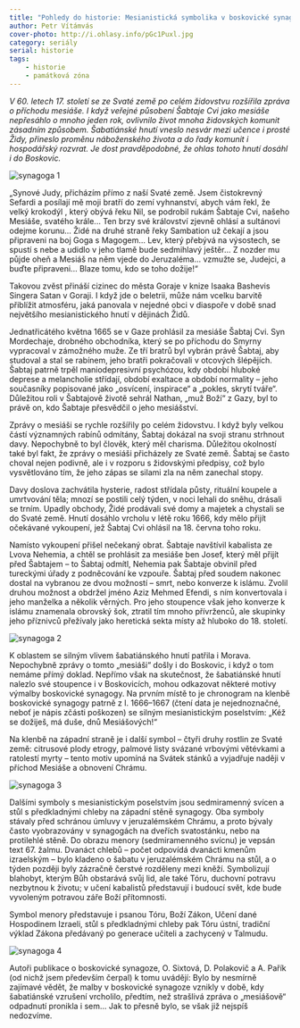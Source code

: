 ```yaml
---
title: "Pohledy do historie: Mesianistická symbolika v boskovické synagoze"
author: Petr Vítámvás
cover-photo: http://i.ohlasy.info/pGc1Puxl.jpg
category: seriály
serial: historie
tags:
    - historie
    - památková zóna
---
```


*V 60. letech 17. století se ze Svaté země po celém židovstvu rozšířila zpráva o příchodu mesiáše.  I když veřejné působení Šabtaje Cvi jako mesiáše nepřesáhlo o mnoho jeden rok, ovlivnilo život mnoha židovských komunit zásadním způsobem. Šabatiánské hnutí vneslo nesvár mezi učence i prosté Židy, přineslo proměnu náboženského života a do řady komunit i hospodářský rozvrat. Je dost pravděpodobné, že ohlas tohoto hnutí dosáhl i do Boskovic.*

<img src="http://i.ohlasy.info/pGc1Pux.jpg" alt="synagoga 1" class="img-responsive img-popup" data-author="Petr Vítámvás">

„Synové Judy, přicházím přímo z naší Svaté země. Jsem čistokrevný Sefardi a posílají mě moji bratří do zemí vyhnanství, abych vám řekl, že velký krokodýl , který obývá řeku Nil, se podrobil rukám Šabtaje Cvi, našeho Mesiáše, svatého krále... Ten brzy své království zjevně ohlásí a sultánovi odejme korunu... Židé na druhé straně řeky Sambation už čekají a jsou připraveni na boj Goga s Magogem... Lev, který přebývá na výsostech, se spustí s nebe a udidlo v jeho tlamě bude sedmihlavý ještěr... Z nozder mu půjde oheň a Mesiáš na něm vjede do Jeruzaléma... vzmužte se, Judejci, a buďte připraveni... Blaze tomu, kdo se toho dožije!“

Takovou zvěst přináší cizinec do města Goraje v knize Isaaka Bashevis Singera Satan v Goraji. I když jde o beletrii, může nám vcelku barvitě přiblížit atmosféru, jaká panovala v nejedné obci v diaspoře v době snad největšího mesianistického hnutí v dějinách Židů.

Jednatřicátého května 1665 se v Gaze prohlásil za mesiáše Šabtaj Cvi. Syn Mordechaje, drobného obchodníka, který se po příchodu do Smyrny vypracoval v zámožného muže. Ze tří bratrů byl vybrán právě Šabtaj, aby studoval a stal se rabínem, jeho bratři pokračovali v otcových šlépějích. Šabtaj patrně trpěl maniodepresivní psychózou, kdy období hluboké deprese a melancholie střídají, období exaltace a období normality – jeho současníky popisované jako „osvícení, inspirace“ a „pokles, skrytí tváře“. Důležitou roli v Šabtajově životě sehrál Nathan, „muž Boží“ z Gazy, byl to právě on, kdo Šabtaje přesvědčil o jeho mesiášství. 

Zprávy o mesiáši se rychle rozšířily po celém židovstvu. I když byly velkou částí významných rabínů odmítány, Šabtaj dokázal na svoji stranu strhnout davy. Nepochybně to byl člověk, který měl charisma. Důležitou okolností také byl fakt, že zprávy o mesiáši přicházely ze Svaté země. Šabtaj se často choval nejen podivně, ale i v rozporu s židovskými předpisy, což bylo vysvětlováno tím, že jeho zápas se silami zla na něm zanechal stopy.

Davy doslova zachvátila hysterie, radost střídala půsty, rituální koupele a umrtvování těla; mnozí se postili celý týden, v noci lehali do sněhu, drásali se trním. Upadly obchody, Židé prodávali své domy a majetek a chystali se do Svaté země. Hnutí dosáhlo vrcholu v létě roku 1666, kdy mělo přijít očekávané vykoupení, jež Šabtaj Cvi ohlásil na 18. června toho roku. 

Namísto vykoupení přišel nečekaný obrat. Šabtaje navštívil kabalista ze Lvova Nehemia, a chtěl se prohlásit za mesiáše ben Josef, který měl přijít před Šabtajem – to Šabtaj odmítl, Nehemia pak Šabtaje obvinil před tureckými úřady z podněcování ke vzpouře. Šabtaj před soudem nakonec dostal na vybranou ze dvou možností – smrt, nebo konverze k islámu. Zvolil druhou možnost a obdržel jméno Aziz Mehmed Efendi, s ním konvertovala i jeho manželka a několik věrných. Pro jeho stoupence však jeho konverze k islámu znamenala obrovský šok, ztratil tím mnoho přívrženců, ale skupinky jeho příznivců přežívaly jako heretická sekta místy až hluboko do 18. století.

<img src="http://i.ohlasy.info/ZxjlmXb.jpg" alt="synagoga 2" class="img-responsive img-popup" data-author="Petr Vítámvás">

K oblastem se silným vlivem šabatiánského hnutí patřila i Morava. Nepochybně zprávy o tomto „mesiáši“ došly i do Boskovic, i když o tom nemáme přímý doklad. Nepřímo však na skutečnost, že šabatiánské hnutí nalezlo své stoupence i v Boskovicích, mohou odkazovat některé motivy výmalby boskovické synagogy. Na prvním místě to je chronogram na klenbě boskovické synagogy patrně z l. 1666–1667 (čtení data je nejednoznačné, neboť je nápis zčásti poškozen) se silným mesianistickým poselstvím: „Kéž se dožiješ, má duše, dnů Mesiášových!“

Na klenbě na západní straně je i další symbol – čtyři druhy rostlin ze Svaté země: citrusové plody etrogy, palmové listy svázané vrbovými větévkami a ratolestí myrty – tento motiv upomíná na Svátek stánků a vyjadřuje naději v příchod Mesiáše a obnovení Chrámu.

<img src="http://i.ohlasy.info/5BcRAit.jpg" alt="synagoga 3" class="img-responsive img-popup" data-author="Petr Vítámvás ">

Dalšími symboly s mesianistickým poselstvím jsou sedmiramenný svícen a stůl s předkladnými chleby na západní stěně synagogy. Oba symboly stávaly před schránou úmluvy v jeruzalémském Chrámu, a proto bývaly často vyobrazovány v synagogách na dveřích svatostánku, nebo na protilehlé stěně. Do obrazu menory (sedmiramenného svícnu) je vepsán text 67. žalmu. Dvanáct chlebů – počet odpovídá dvanácti kmenům izraelským – bylo kladeno o šabatu v jeruzalémském Chrámu na stůl, a o týden později byly zázračně čerstvé rozděleny mezi kněží. Symbolizují blahobyt, kterým Bůh obstarává svůj lid, ale také Tóru, duchovní potravu nezbytnou k životu; v učení kabalistů představují i budoucí svět, kde bude vyvoleným potravou záře Boží přítomnosti.

Symbol menory představuje i psanou Tóru, Boží Zákon, Učení dané Hospodinem Izraeli, stůl s předkladnými chleby pak Tóru ústní, tradiční výklad Zákona předávaný po generace učiteli a zachycený v Talmudu.

<img src="http://i.ohlasy.info/5aCARM9.jpg" alt="synagoga 4" class="img-responsive img-popup" data-author="Petr Vítámvás">

Autoři publikace o boskovické synagoze, O. Sixtová, D. Polakovič a A. Pařík (od nichž jsem především čerpal) k tomu uvádějí: Bylo by nesmírně zajímavé vědět, že malby v boskovické synagoze vznikly v době, kdy šabatiánské vzrušení vrcholilo, předtím, než strašlivá zpráva o „mesiášově“ odpadnutí pronikla i sem... Jak to přesně bylo, se však již nejspíš nedozvíme.
